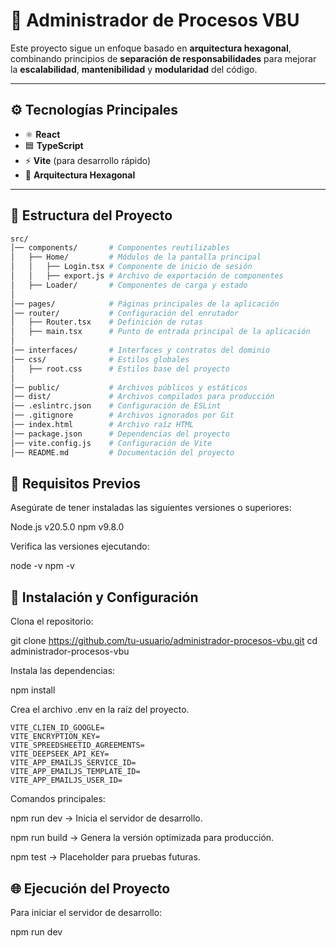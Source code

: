 # 🧩 Administrador de Procesos VBU  

Este proyecto sigue un enfoque basado en **arquitectura hexagonal**, combinando principios de **separación de responsabilidades** para mejorar la **escalabilidad**, **mantenibilidad** y **modularidad** del código.

---

## ⚙️ Tecnologías Principales

- ⚛️ **React**
- 🟦 **TypeScript**
- ⚡ **Vite** (para desarrollo rápido)
- 🧱 **Arquitectura Hexagonal**

---

## 📁 Estructura del Proyecto

```bash
src/
│── components/       # Componentes reutilizables
│   ├── Home/         # Módulos de la pantalla principal
│   │   ├── Login.tsx # Componente de inicio de sesión
│   │   ├── export.js # Archivo de exportación de componentes
│   ├── Loader/       # Componentes de carga y estado
│
│── pages/            # Páginas principales de la aplicación
│── router/           # Configuración del enrutador
│   ├── Router.tsx    # Definición de rutas
│   ├── main.tsx      # Punto de entrada principal de la aplicación
│
│── interfaces/       # Interfaces y contratos del dominio
│── css/              # Estilos globales
│   ├── root.css      # Estilos base del proyecto
│
│── public/           # Archivos públicos y estáticos
│── dist/             # Archivos compilados para producción
│── .eslintrc.json    # Configuración de ESLint
│── .gitignore        # Archivos ignorados por Git
│── index.html        # Archivo raíz HTML
│── package.json      # Dependencias del proyecto
│── vite.config.js    # Configuración de Vite
│── README.md         # Documentación del proyecto
```

## 🧩 Requisitos Previos

Asegúrate de tener instaladas las siguientes versiones o superiores:

Node.js v20.5.0
npm v9.8.0


Verifica las versiones ejecutando:

node -v
npm -v

## 🚀 Instalación y Configuración

Clona el repositorio:

git clone https://github.com/tu-usuario/administrador-procesos-vbu.git
cd administrador-procesos-vbu


Instala las dependencias:

npm install

Crea el archivo .env en la raíz del proyecto.

```
VITE_CLIEN_ID_GOOGLE=
VITE_ENCRYPTION_KEY=
VITE_SPREEDSHEETID_AGREEMENTS=
VITE_DEEPSEEK_API_KEY=
VITE_APP_EMAILJS_SERVICE_ID=
VITE_APP_EMAILJS_TEMPLATE_ID=
VITE_APP_EMAILJS_USER_ID=
```

Comandos principales:

npm run dev → Inicia el servidor de desarrollo.

npm run build → Genera la versión optimizada para producción.

npm test → Placeholder para pruebas futuras.

## 🌐 Ejecución del Proyecto

Para iniciar el servidor de desarrollo:

npm run dev
